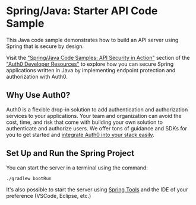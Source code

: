 # Spring/Java: Starter API Code Sample

This Java code sample demonstrates how to build an API server using Spring that is secure by design.

Visit the ["Spring/Java Code Samples: API Security in Action"](https://developer.auth0.com/resources/code-samples/api/spring) section of the ["Auth0 Developer Resources"](https://developer.auth0.com/resources) to explore how you can secure Spring applications written in Java by implementing endpoint protection and authorization with Auth0.

## Why Use Auth0?

Auth0 is a flexible drop-in solution to add authentication and authorization services to your applications. Your team and organization can avoid the cost, time, and risk that come with building your own solution to authenticate and authorize users. We offer tons of guidance and SDKs for you to get started and [integrate Auth0 into your stack easily](https://developer.auth0.com/resources/code-samples/full-stack).

## Set Up and Run the Spring Project

You can start the server in a terminal using the command:

```sh
./gradlew bootRun
```

It's also possible to start the server using [Spring Tools](https://spring.io/tools) and the IDE of your preference (VSCode, Eclipse, etc.)
